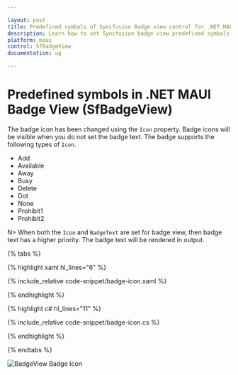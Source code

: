 ```yaml
---

layout: post
title: Predefined symbols of Syncfusion Badge view control for .NET MAUI
description: Learn how to set Syncfusion badge view predefined symbols and types of badge icons in .NET MAUI platform
platform: maui
control: SfBadgeView
documentation: ug

---
```


# Predefined symbols in .NET MAUI Badge View (SfBadgeView)

The badge icon has been changed using the `Icon` property. Badge icons will be visible when you do not set the badge text. The badge supports the following types of `Icon`.

* Add
* Available
* Away
* Busy
* Delete 
* Dot
* None
* Prohibit1
* Prohibit2

N> When both the `Icon` and `BadgeText` are set for badge view, then badge text has a higher priority. The badge text will be rendered in output.

{% tabs %}

{% highlight xaml hl_lines="6" %}

{% include_relative code-snippet/badge-icon.xaml %}

{% endhighlight %}

{% highlight c# hl_lines="11" %}

{% include_relative code-snippet/badge-icon.cs %}
 
{% endhighlight %}

{% endtabs %}

![BadgeView Badge Icon](predefined-symbols_images/predefinedsymbols.png)

